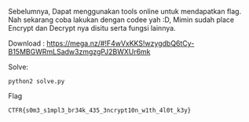 Sebelumnya, Dapat menggunakan tools online untuk mendapatkan flag. Nah sekarang coba lakukan dengan codee yah :D, Mimin sudah place Encrypt dan Decrypt nya disitu serta fungsi lainnya.

Download : https://mega.nz/#!F4wVxKKS!wzygdbQ6tCy-B15MBGWRmLSadw3zmgzgPJ2BWXUr6mk

Solve:
```
python2 solve.py
```

Flag
```
CTFR{s0m3_s1mpl3_br34k_435_3ncrypt10n_w1th_4l0t_k3y}
```